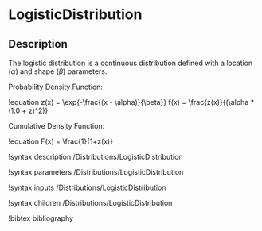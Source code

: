 # LogisticDistribution

## Description

The logistic distribution is a continuous distribution defined with a location ($\alpha$) and
shape ($\beta$) parameters.

Probability Density Function:

!equation
z(x) = \exp{-\frac{(x - \alpha)}{\beta}}
f(x) = \frac{z(x)}{(\alpha * (1.0 + z)^2)}

Cumulative Density Function:

!equation
F(x) = \frac{1}{1+z(x)}

!syntax description /Distributions/LogisticDistribution

!syntax parameters /Distributions/LogisticDistribution

!syntax inputs /Distributions/LogisticDistribution

!syntax children /Distributions/LogisticDistribution

!bibtex bibliography

